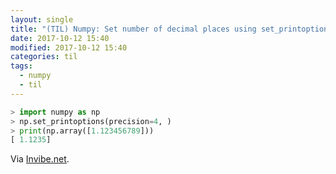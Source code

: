 ```yaml
---
layout: single
title: "(TIL) Numpy: Set number of decimal places using set_printoptions"
date: 2017-10-12 15:40
modified: 2017-10-12 15:40
categories: til
tags:
  - numpy
  - til
---
```


```python
> import numpy as np
> np.set_printoptions(precision=4, )
> print(np.array([1.123456789]))
[ 1.1235]
```

Via [Invibe.net](http://blog.invibe.net/posts/2015-01-07-the-right-imports-in-a-notebook.html).
